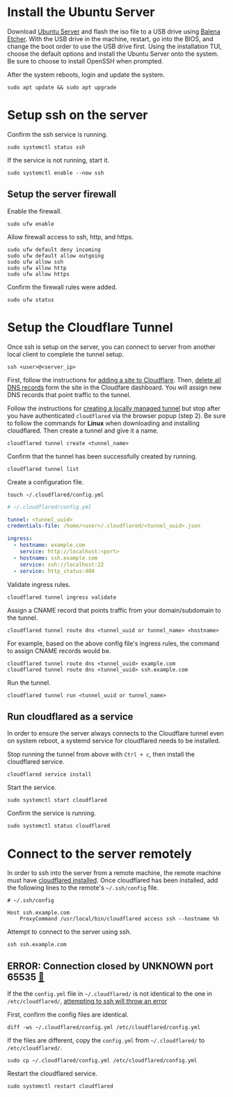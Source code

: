 # Install the Ubuntu Server

Download [Ubuntu Server](https://ubuntu.com/download/server) and flash the iso file to a USB drive using [Balena Etcher](https://etcher.balena.io/). With the USB drive in the machine, restart, go into the BIOS, and change the boot order to use the USB drive first. Using the installation TUI, choose the default options and install the Ubuntu Server onto the system. Be sure to choose to install OpenSSH when prompted.

After the system reboots, login and update the system.

```
sudo apt update && sudo apt upgrade
```

# Setup ssh on the server

Confirm the ssh service is running.

```
sudo systemctl status ssh
```

If the service is not running, start it.

```
sudo systemctl enable --now ssh
```

## Setup the server firewall

Enable the firewall.

```
sudo ufw enable
```

Allow firewall access to ssh, http, and https.

```
sudo ufw default deny incoming
sudo ufw default allow outgoing
sudo ufw allow ssh
sudo ufw allow http
sudo ufw allow https
```

Confirm the firewall rules were added.

```
sudo ufw status
```

# Setup the Cloudflare Tunnel

Once ssh is setup on the server, you can connect to server from another local client to complete the tunnel setup.

```
ssh <user>@<server_ip>
```

First, follow the instructions for [adding a site to Cloudflare](https://developers.cloudflare.com/fundamentals/setup/account-setup/add-site/). Then, [delete all DNS records](https://developers.cloudflare.com/dns/manage-dns-records/how-to/create-dns-records/#delete-dns-records) form the site in the Cloudfare dashboard. You will assign new DNS records that point traffic to the tunnel.

Follow the instructions for [creating a locally managed tunnel](https://developers.cloudflare.com/cloudflare-one/connections/connect-networks/get-started/create-local-tunnel/) but stop after you have authenticated `cloudflared` via the browser popup (step 2). Be sure to follow the commands for **Linux** when downloading and installing cloudflared. Then create a tunnel and give it a name.

```
cloudflared tunnel create <tunnel_name>
```

Confirm that the tunnel has been successfully created by running.

```
cloudflared tunnel list
```

Create a configuration file.

```
touch ~/.cloudflared/config.yml
```

```yml
# ~/.cloudflared/config.yml

tunnel: <tunnel_uuid>
credentials-file: /home/<user>/.cloudflared/<tunnel_uuid>.json

ingress:
  - hostname: example.com
    service: http://localhost:<port>
  - hostname: ssh.example.com
    service: ssh://localhost:22
  - service: http_status:404
```

Validate ingress rules.

```
cloudflared tunnel ingress validate
```

Assign a CNAME record that points traffic from your domain/subdomain to the tunnel.

```
cloudflared tunnel route dns <tunnel_uuid or tunnel_name> <hostname>
```

For example, based on the above config file's ingress rules, the command to assign CNAME records would be.

```
cloudflared tunnel route dns <tunnel_uuid> example.com
cloudflared tunnel route dns <tunnel_uuid> ssh.example.com
```

Run the tunnel.

```
cloudflared tunnel run <tunnel_uuid or tunnel_name>
```

## Run cloudflared as a service

In order to ensure the server always connects to the Cloudflare tunnel even on system reboot, a systemd service for cloudflared needs to be installed.

Stop running the tunnel from above with `Ctrl + c`, then install the cloudflared service.

```
cloudflared service install
```

Start the service.

```
sudo systemctl start cloudflared
```

Confirm the service is running.

```
sudo systemctl status cloudflared
```

# Connect to the server remotely

In order to ssh into the server from a remote machine, the remote machine must have [cloudflared installed](https://developers.cloudflare.com/cloudflare-one/connections/connect-networks/get-started/create-local-tunnel/#1-download-and-install-cloudflared). Once cloudflared has been installed, add the following lines to the remote's `~/.ssh/config` file.

```
# ~/.ssh/config

Host ssh.example.com
    ProxyCommand /usr/local/bin/cloudflared access ssh --hostname %h
```

Attempt to connect to the server using ssh.

```
ssh ssh.example.com
```

## ERROR: Connection closed by UNKNOWN port 65535 [:link:]()

If the the `config.yml` file in `~/.cloudflared/` is not identical to the one in `/etc/cloudflared/`, [attempting to ssh will throw an error](https://community.cloudflare.com/t/unable-to-ssh-using-cloudflared/357068)

First, confirm the config files are identical.

```
diff -ws ~/.cloudflared/config.yml /etc/cloudflared/config.yml
```

If the files are different, copy the `config.yml` from `~/.cloudflared/` to `/etc/cloudflared/`.

```
sudo cp ~/.cloudflared/config.yml /etc/cloudflared/config.yml
```

Restart the cloudflared service.

```
sudo systemctl restart cloudflared
```